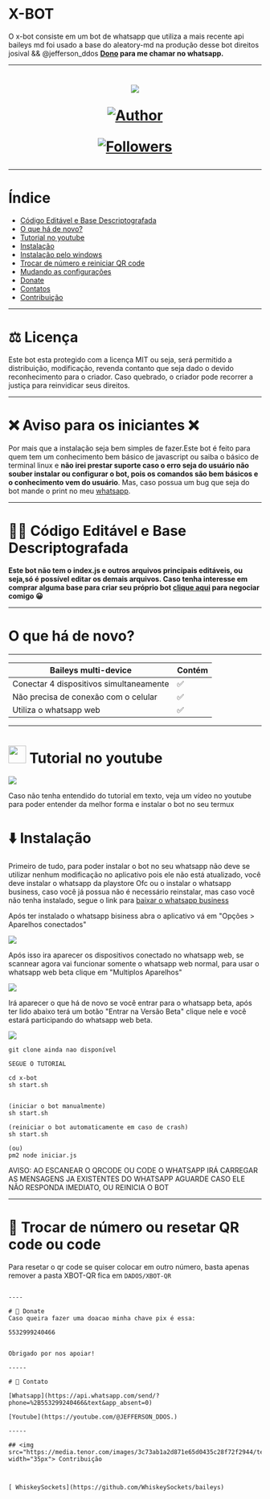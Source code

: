 # X-BOT

O x-bot consiste em um bot de whatsapp que utiliza a mais recente api baileys md foi usado a base do aleatory-md na produção desse bot direitos josival && @jefferson_ddos
<b>[Dono](https://wa.me/553299240466) para me chamar no whatsapp.</b>

----

<h1 align="center">
    <p>
        <img src= "https://telegra.ph/file/4d251574a7d80c3b5683f.jpg">
    </p>
    <p>
        <a href="https://github.com/Jeffersonddos"><img title="Author"    src="https://img.shields.io/badge/Author-Jeffersonddos-purple.svg?style=for-the-badge&logo=github"></a>
    </p>
    <p>
        <a href="https://github.com/Jeffersonddos/followers"><img title="Followers" src="https://img.shields.io/github/followers/Jeffersonddos?color=red&style=flat-square"></a>
     
    
</h1>

----

# Índice 

- [Código Editável e Base Descriptografada](#-código-editável-e-base-descriptografada)
- [O que há de novo?](#o-que-há-de-novo)
- [Tutorial no youtube](#-tutorial-no-youtube)
- [Instalação](#%EF%B8%8F-instalação)
- [Instalação pelo windows](#%EF%B8%8F-instalação-pelo-windows)
- [Trocar de número e reiniciar QR code](#-trocar-de-número-o-resetar-qr-code)
- [Mudando as configurações](#%EF%B8%8F-mudando-as-configurações-do-bot)
- [Donate](#-donate)
- [Contatos](#-contato)
- [Contribuição](#-contribuição)
-----


# ⚖️ Licença

Este bot esta protegido com a licença MIT ou seja, será permitido a distribuição, modificação, revenda contanto que seja dado o devido reconhecimento para o criador. Caso quebrado, o criador pode recorrer a justiça para reinvidicar seus direitos.


---

# ❌ Aviso para os iniciantes ❌
Por mais que a instalação seja bem simples de fazer.Este bot é feito para quem tem um conhecimento bem básico de javascript ou saiba o básico de terminal linux e <b> não irei prestar suporte caso o erro seja do usuário não souber instalar ou configurar o bot, pois os comandos são bem básicos e o conhecimento vem do usuário</b>. Mas, caso possua um bug que seja do bot mande o print no meu [whatsapp](https://wa.me/553299240466).

----

# 👨‍💻 Código Editável e Base Descriptografada

<b>Este bot não tem o index.js e outros arquivos principais editáveis, ou seja,só é possível editar os demais arquivos. 
Caso tenha interesse em comprar alguma base para criar seu próprio bot  [clique aqui](https://wa.me/553299240466) para negociar comigo 😀 </b>

----

# O que há de novo?
---------

| Baileys multi-device | Contém |
| ------------- | ------------- |
| Conectar 4 dispositivos simultaneamente |✅|
| Não precisa de conexão com o celular |✅|
| Utiliza o whatsapp web |✅|

----

# <img src="https://cdn-icons-png.flaticon.com/512/3670/3670147.png" width="35px"> Tutorial no youtube


<a href="https://youtube.com/@JEFFERSON_DDOS.">
<img src="https://i.ytimg.com/vi/HzzPeMohgOs/maxresdefault.jpg?sqp=-oaymwEiCMQBEG5IWvKriqkDFQgBFQAAAAAYASUAAMhCPQCAokN4AQ==&rs=AOn4CLDtz-iV48Mtjs3KlEPFtgl7owRefQ">
</a>

Caso não tenha entendido do tutorial em texto, veja um vídeo no youtube para poder entender da melhor forma e instalar o bot no seu termux

# ⬇️ Instalação

Primeiro de tudo, para poder instalar o bot no seu whatsapp não deve se utilizar nenhum modificação no aplicativo pois ele não está atualizado, você deve instalar o whatsapp da playstore Ofc ou o instalar o whatsapp business, caso você já possua não é necessário reinstalar, mas caso você não tenha instalado, segue o link para [baixar o whatsapp business](https://play.google.com/store/apps/details?id=com.whatsapp.w4b)

Após ter instalado o whatsapp bisiness abra o aplicativo vá em "Opções > Aparelhos conectados"

<img src="https://i.ibb.co/BN5fjxG/Whats-App-Image-2021-10-22-at-08-27-22.jpg">

Após isso ira aparecer os dispositivos conectado no whatsapp web, se scannear agora vai funcionar somente o whatsapp web normal, para usar o whatsapp web beta clique em "Multiplos Aparelhos"

<img src="https://i.ibb.co/dts0ZxK/Whats-App-Image-2021-10-22-at-08-27-22-1.jpg">

Irá aparecer o que há de novo se você entrar para o whatsapp beta, após ter lido abaixo terá um botão "Entrar na Versão Beta" clique nele e você estará participando do whatsapp web beta.

<img src="https://i.ibb.co/xjXyWXB/Whats-App-Image-2021-10-22-at-08-27-22-2.jpg">


```
git clone ainda nao disponível

SEGUE O TUTORIAL

cd x-bot
sh start.sh


(iniciar o bot manualmente)
sh start.sh

(reiniciar o bot automaticamente em caso de crash)
sh start.sh

(ou)
pm2 node iniciar.js

```
AVISO: AO ESCANEAR O QRCODE OU CODE O WHATSAPP IRÁ CARREGAR AS MENSAGENS JA EXISTENTES DO WHATSAPP AGUARDE CASO ELE NÃO RESPONDA IMEDIATO, OU REINICIA O BOT

----

# 🔁 Trocar de número ou resetar QR code ou code

Para resetar o qr code se quiser colocar em outro número, basta apenas remover a pasta XBOT-QR fica em `DADOS/XBOT-QR` 


```

----

# 🥺 Donate
Caso queira fazer uma doacao minha chave pix é essa:

5532999240466


Obrigado por nos apoiar!

-----

# 🤝 Contato

[Whatsapp](https://api.whatsapp.com/send/?phone=%2B553299240466&text&app_absent=0)

[Youtube](https://youtube.com/@JEFFERSON_DDOS.)

-----

## <img src="https://media.tenor.com/images/3c73ab1a2d871e65d0435c28f72f2944/tenor.gif" width="35px"> Contribuição



[ WhiskeySockets](https://github.com/WhiskeySockets/baileys)

